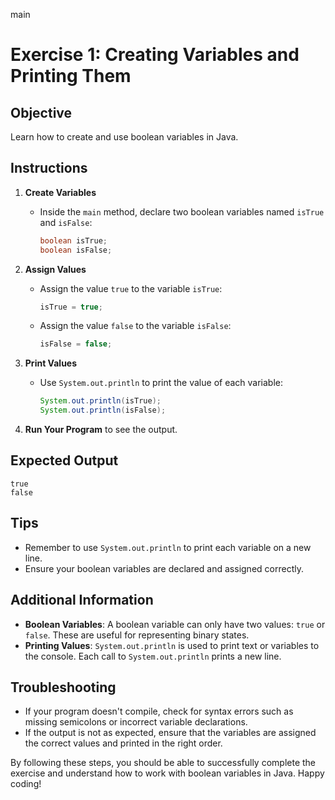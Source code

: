 main 
# Exercise 1: Creating Variables and Printing Them

## Objective
Learn how to create and use boolean variables in Java.

## Instructions

1. **Create Variables**
    - Inside the `main` method, declare two boolean variables named `isTrue` and `isFalse`:
      ```java
      boolean isTrue;
      boolean isFalse;
      ```

2. **Assign Values**
    - Assign the value `true` to the variable `isTrue`:
      ```java
      isTrue = true;
      ```
    - Assign the value `false` to the variable `isFalse`:
      ```java
      isFalse = false;
      ```

3. **Print Values**
    - Use `System.out.println` to print the value of each variable:
      ```java
      System.out.println(isTrue);
      System.out.println(isFalse);
      ```

4. **Run Your Program** to see the output.

## Expected Output
```
true
false
```

## Tips
- Remember to use `System.out.println` to print each variable on a new line.
- Ensure your boolean variables are declared and assigned correctly.

## Additional Information
- **Boolean Variables**: A boolean variable can only have two values: `true` or `false`. These are useful for representing binary states.
- **Printing Values**: `System.out.println` is used to print text or variables to the console. Each call to `System.out.println` prints a new line.

## Troubleshooting
- If your program doesn't compile, check for syntax errors such as missing semicolons or incorrect variable declarations.
- If the output is not as expected, ensure that the variables are assigned the correct values and printed in the right order.

By following these steps, you should be able to successfully complete the exercise and understand how to work with boolean variables in Java. Happy coding!

